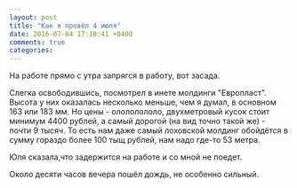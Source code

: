 ```yaml
---
layout: post
title: "Как я провёл 4 июля"
date: 2016-07-04 17:10:41 +0400
comments: true
categories: 
---
```

На работе прямо с утра запрягся в работу, вот засада.

Слегка освободившись, посмотрел в инете молдинги "Европласт". Высота у них оказалась несколько меньше, чем я думал, в основном 163 или 183 мм. Но цены - олололололо, двухметровый кусок стоит минимум 4400 рублей, а самый дорогой (на вид точно такой же) - почти 9 тысяч. То есть нам даже самый лоховской молдинг обойдётся в сумму гораздо более 100 тыщ рублей, нам надо где-то 53 метра.

Юля сказала,что задержится на работе и со мной не поедет.


Около десяти часов вечера пошёл дождь, не особенно сильный.